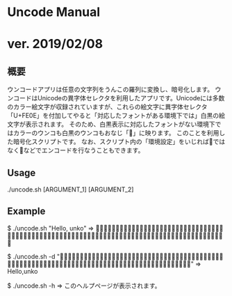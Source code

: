 # Uncode Manual
# ver. 2019/02/08

## 概要
ウンコードアプリは任意の文字列をうんこの羅列に変換し、暗号化します。
ウンコードはUnicodeの異字体セレクタを利用したアプリです。Unicodeには多数のカラー絵文字が収録されていますが、これらの絵文字に異字体セレクタ「U+FE0E」を付加してやると「対応したフォントがある環境下では」白黒の絵文字が表示されます。
そのため、白黒表示に対応したフォントがない環境下ではカラーのウンコも白黒のウンコもおなじ「💩」に映ります。
このことを利用した暗号化スクリプトです。
なお、スクリプト内の「環境設定」をいじれば💩ではなく🍎などでエンコードを行なうこともできます。

## Usage
./uncode.sh [ARGUMENT_1] [ARGUMENT_2]

## Example
$ ./uncode.sh "Hello, unko"
=> 💩︎💩💩💩︎💩💩💩💩💩︎💩︎💩💩💩︎💩💩︎💩💩︎💩︎💩💩︎💩︎💩💩💩💩︎💩︎💩💩︎💩︎💩💩💩💩︎💩︎💩💩︎💩︎💩︎💩︎💩💩💩︎💩💩︎💩︎💩💩💩💩︎💩︎💩︎💩💩︎💩💩︎💩💩︎💩︎💩💩︎💩︎💩︎💩💩💩︎💩︎💩💩︎💩💩︎💩︎💩💩︎💩︎💩💩︎💩︎💩︎💩︎💩💩💩💩💩︎💩💩︎💩

$ ./uncode.sh -d "💩︎💩💩💩︎💩💩💩💩💩︎💩︎💩💩💩︎💩💩︎💩💩︎💩︎💩💩︎💩︎💩💩💩💩︎💩︎💩💩︎💩︎💩💩💩💩︎💩︎💩💩︎💩︎💩︎💩︎💩💩💩︎💩💩︎💩︎💩💩💩💩︎💩︎💩︎💩💩︎💩💩︎💩💩︎💩︎💩💩︎💩︎💩︎💩💩💩︎💩︎💩💩︎💩💩︎💩︎💩💩︎💩︎💩💩︎💩︎💩︎💩︎💩💩💩💩💩︎💩💩︎💩"
=> Hello,unko

$ ./uncode.sh -h
=> このヘルプページが表示されます。
